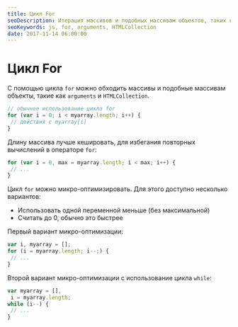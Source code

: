 ```yaml
---
title: Цикл For
seoDescription: Итерация массивов и подобных массивам объектов, таких как arguments и HTMLCollection, способы применения и микро-оптимизация.
seoKeywords: js, for, arguments, HTMLCollection
date: 2017-11-14 06:00:00
---
```

# Цикл For

С помощью цикла `for` можно обходить массивы и подобные массивам объекты, такие как `arguments` и `HTMLCollection`.

```js
// обычное использование цикла for
for (var i = 0; i < myarray.length; i++) {
 // действия с myarray[i]
}
```

Длину массива лучше кешировать, для избегания повторных вычислений в операторе `for`:

```js
for (var i = 0, max = myarray.length; i < max; i++) {
 // ...
}
```

Цикл `for` можно микро-оптимизировать. Для этого доступно несколько вариантов:
+ Использовать одной переменной меньше (без максимальной)
+ Считать до 0, обычно это быстрее

Первый вариант микро-оптимизации:

```js
var i, myarray = [];
for (i = myarray.length; i--;) {
 // ...
}
```

Второй вариант микро-оптимизации с использование цикла `while`:

```js
var myarray = [],
 i = myarray.length;
while (i--) {
 // ...
}
```
